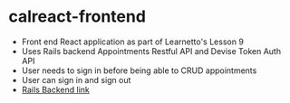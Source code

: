 # calreact-frontend

* Front end React application as part of Learnetto's Lesson 9
* Uses Rails backend Appointments Restful API and Devise Token Auth API
* User needs to sign in before being able to CRUD appointments
* User can sign in and sign out
* [Rails Backend link](https://github.com/guanwill/react-calendar/tree/lesson-9-separation)

